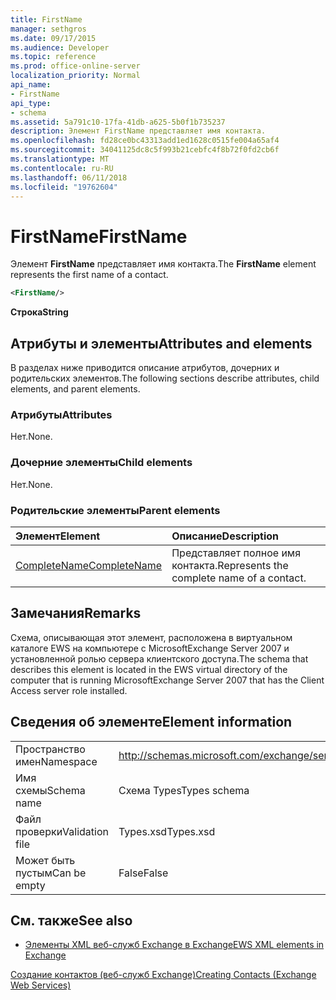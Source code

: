```yaml
---
title: FirstName
manager: sethgros
ms.date: 09/17/2015
ms.audience: Developer
ms.topic: reference
ms.prod: office-online-server
localization_priority: Normal
api_name:
- FirstName
api_type:
- schema
ms.assetid: 5a791c10-17fa-41db-a625-5b0f1b735237
description: Элемент FirstName представляет имя контакта.
ms.openlocfilehash: fd28ce0bc43313add1ed1628c0515fe004a65af4
ms.sourcegitcommit: 34041125dc8c5f993b21cebfc4f8b72f0fd2cb6f
ms.translationtype: MT
ms.contentlocale: ru-RU
ms.lasthandoff: 06/11/2018
ms.locfileid: "19762604"
---
```

# <a name="firstname"></a><span data-ttu-id="25701-103">FirstName</span><span class="sxs-lookup"><span data-stu-id="25701-103">FirstName</span></span>

<span data-ttu-id="25701-104">Элемент **FirstName** представляет имя контакта.</span><span class="sxs-lookup"><span data-stu-id="25701-104">The **FirstName** element represents the first name of a contact.</span></span> 
  
```xml
<FirstName/>
```

 <span data-ttu-id="25701-105">**Строка**</span><span class="sxs-lookup"><span data-stu-id="25701-105">**String**</span></span>
## <a name="attributes-and-elements"></a><span data-ttu-id="25701-106">Атрибуты и элементы</span><span class="sxs-lookup"><span data-stu-id="25701-106">Attributes and elements</span></span>

<span data-ttu-id="25701-107">В разделах ниже приводится описание атрибутов, дочерних и родительских элементов.</span><span class="sxs-lookup"><span data-stu-id="25701-107">The following sections describe attributes, child elements, and parent elements.</span></span>
  
### <a name="attributes"></a><span data-ttu-id="25701-108">Атрибуты</span><span class="sxs-lookup"><span data-stu-id="25701-108">Attributes</span></span>

<span data-ttu-id="25701-109">Нет.</span><span class="sxs-lookup"><span data-stu-id="25701-109">None.</span></span>
  
### <a name="child-elements"></a><span data-ttu-id="25701-110">Дочерние элементы</span><span class="sxs-lookup"><span data-stu-id="25701-110">Child elements</span></span>

<span data-ttu-id="25701-111">Нет.</span><span class="sxs-lookup"><span data-stu-id="25701-111">None.</span></span>
  
### <a name="parent-elements"></a><span data-ttu-id="25701-112">Родительские элементы</span><span class="sxs-lookup"><span data-stu-id="25701-112">Parent elements</span></span>

|<span data-ttu-id="25701-113">**Элемент**</span><span class="sxs-lookup"><span data-stu-id="25701-113">**Element**</span></span>|<span data-ttu-id="25701-114">**Описание**</span><span class="sxs-lookup"><span data-stu-id="25701-114">**Description**</span></span>|
|:-----|:-----|
|[<span data-ttu-id="25701-115">CompleteName</span><span class="sxs-lookup"><span data-stu-id="25701-115">CompleteName</span></span>](completename.md) <br/> |<span data-ttu-id="25701-116">Представляет полное имя контакта.</span><span class="sxs-lookup"><span data-stu-id="25701-116">Represents the complete name of a contact.</span></span>  <br/> |
   
## <a name="remarks"></a><span data-ttu-id="25701-117">Замечания</span><span class="sxs-lookup"><span data-stu-id="25701-117">Remarks</span></span>

<span data-ttu-id="25701-118">Схема, описывающая этот элемент, расположена в виртуальном каталоге EWS на компьютере с MicrosoftExchange Server 2007 и установленной ролью сервера клиентского доступа.</span><span class="sxs-lookup"><span data-stu-id="25701-118">The schema that describes this element is located in the EWS virtual directory of the computer that is running MicrosoftExchange Server 2007 that has the Client Access server role installed.</span></span>
  
## <a name="element-information"></a><span data-ttu-id="25701-119">Сведения об элементе</span><span class="sxs-lookup"><span data-stu-id="25701-119">Element information</span></span>

|||
|:-----|:-----|
|<span data-ttu-id="25701-120">Пространство имен</span><span class="sxs-lookup"><span data-stu-id="25701-120">Namespace</span></span>  <br/> |http://schemas.microsoft.com/exchange/services/2006/types  <br/> |
|<span data-ttu-id="25701-121">Имя схемы</span><span class="sxs-lookup"><span data-stu-id="25701-121">Schema name</span></span>  <br/> |<span data-ttu-id="25701-122">Схема Types</span><span class="sxs-lookup"><span data-stu-id="25701-122">Types schema</span></span>  <br/> |
|<span data-ttu-id="25701-123">Файл проверки</span><span class="sxs-lookup"><span data-stu-id="25701-123">Validation file</span></span>  <br/> |<span data-ttu-id="25701-124">Types.xsd</span><span class="sxs-lookup"><span data-stu-id="25701-124">Types.xsd</span></span>  <br/> |
|<span data-ttu-id="25701-125">Может быть пустым</span><span class="sxs-lookup"><span data-stu-id="25701-125">Can be empty</span></span>  <br/> |<span data-ttu-id="25701-126">False</span><span class="sxs-lookup"><span data-stu-id="25701-126">False</span></span>  <br/> |
   
## <a name="see-also"></a><span data-ttu-id="25701-127">См. также</span><span class="sxs-lookup"><span data-stu-id="25701-127">See also</span></span>



- [<span data-ttu-id="25701-128">Элементы XML веб-служб Exchange в Exchange</span><span class="sxs-lookup"><span data-stu-id="25701-128">EWS XML elements in Exchange</span></span>](ews-xml-elements-in-exchange.md)


[<span data-ttu-id="25701-129">Создание контактов (веб-служб Exchange)</span><span class="sxs-lookup"><span data-stu-id="25701-129">Creating Contacts (Exchange Web Services)</span></span>](http://msdn.microsoft.com/library/4845917e-70d1-481c-bbd7-011ec6571789%28Office.15%29.aspx)

